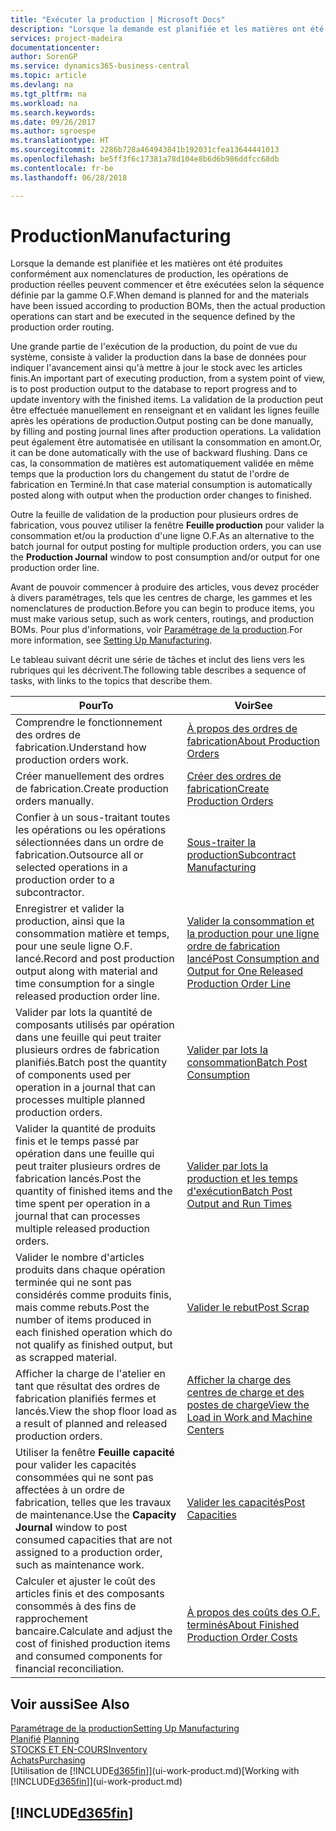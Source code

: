 ```yaml
---
title: "Exécuter la production | Microsoft Docs"
description: "Lorsque la demande est planifiée et les matières ont été produites conformément aux nomenclatures de production, les opérations de production réelles peuvent commencer et être exécutées selon la séquence définie par la gamme O.F."
services: project-madeira
documentationcenter: 
author: SorenGP
ms.service: dynamics365-business-central
ms.topic: article
ms.devlang: na
ms.tgt_pltfrm: na
ms.workload: na
ms.search.keywords: 
ms.date: 09/26/2017
ms.author: sgroespe
ms.translationtype: HT
ms.sourcegitcommit: 2286b728a464943841b192031cfea13644441013
ms.openlocfilehash: be5ff3f6c17381a78d104e8b6d6b986ddfcc68db
ms.contentlocale: fr-be
ms.lasthandoff: 06/28/2018

---
```

# <a name="manufacturing"></a><span data-ttu-id="e19c6-103">Production</span><span class="sxs-lookup"><span data-stu-id="e19c6-103">Manufacturing</span></span>
<span data-ttu-id="e19c6-104">Lorsque la demande est planifiée et les matières ont été produites conformément aux nomenclatures de production, les opérations de production réelles peuvent commencer et être exécutées selon la séquence définie par la gamme O.F.</span><span class="sxs-lookup"><span data-stu-id="e19c6-104">When demand is planned for and the materials have been issued according to production BOMs, then the actual production operations can start and be executed in the sequence defined by the production order routing.</span></span>  

<span data-ttu-id="e19c6-105">Une grande partie de l'exécution de la production, du point de vue du système, consiste à valider la production dans la base de données pour indiquer l'avancement ainsi qu'à mettre à jour le stock avec les articles finis.</span><span class="sxs-lookup"><span data-stu-id="e19c6-105">An important part of executing production, from a system point of view, is to post production output to the database to report progress and to update inventory with the finished items.</span></span> <span data-ttu-id="e19c6-106">La validation de la production peut être effectuée manuellement en renseignant et en validant les lignes feuille après les opérations de production.</span><span class="sxs-lookup"><span data-stu-id="e19c6-106">Output posting can be done manually, by filling and posting journal lines after production operations.</span></span> <span data-ttu-id="e19c6-107">La validation peut également être automatisée en utilisant la consommation en amont.</span><span class="sxs-lookup"><span data-stu-id="e19c6-107">Or, it can be done automatically with the use of backward flushing.</span></span> <span data-ttu-id="e19c6-108">Dans ce cas, la consommation de matières est automatiquement validée en même temps que la production lors du changement du statut de l'ordre de fabrication en Terminé.</span><span class="sxs-lookup"><span data-stu-id="e19c6-108">In that case material consumption is automatically posted along with output when the production order changes to finished.</span></span>  

<span data-ttu-id="e19c6-109">Outre la feuille de validation de la production pour plusieurs ordres de fabrication, vous pouvez utiliser la fenêtre **Feuille production** pour valider la consommation et/ou la production d'une ligne O.F.</span><span class="sxs-lookup"><span data-stu-id="e19c6-109">As an alternative to the batch journal for output posting for multiple production orders, you can use the **Production Journal** window to post consumption and/or output for one production order line.</span></span>

<span data-ttu-id="e19c6-110">Avant de pouvoir commencer à produire des articles, vous devez procéder à divers paramétrages, tels que les centres de charge, les gammes et les nomenclatures de production.</span><span class="sxs-lookup"><span data-stu-id="e19c6-110">Before you can begin to produce items, you must make various setup, such as work centers, routings, and production BOMs.</span></span> <span data-ttu-id="e19c6-111">Pour plus d'informations, voir [Paramétrage de la production](production-configure-production-processes.md).</span><span class="sxs-lookup"><span data-stu-id="e19c6-111">For more information, see [Setting Up Manufacturing](production-configure-production-processes.md).</span></span>

<span data-ttu-id="e19c6-112">Le tableau suivant décrit une série de tâches et inclut des liens vers les rubriques qui les décrivent.</span><span class="sxs-lookup"><span data-stu-id="e19c6-112">The following table describes a sequence of tasks, with links to the topics that describe them.</span></span>   

|<span data-ttu-id="e19c6-113">**Pour**</span><span class="sxs-lookup"><span data-stu-id="e19c6-113">**To**</span></span>|<span data-ttu-id="e19c6-114">**Voir**</span><span class="sxs-lookup"><span data-stu-id="e19c6-114">**See**</span></span>|  
|------------|-------------|  
|<span data-ttu-id="e19c6-115">Comprendre le fonctionnement des ordres de fabrication.</span><span class="sxs-lookup"><span data-stu-id="e19c6-115">Understand how production orders work.</span></span>|[<span data-ttu-id="e19c6-116">À propos des ordres de fabrication</span><span class="sxs-lookup"><span data-stu-id="e19c6-116">About Production Orders</span></span>](production-about-production-orders.md)|
|<span data-ttu-id="e19c6-117">Créer manuellement des ordres de fabrication.</span><span class="sxs-lookup"><span data-stu-id="e19c6-117">Create production orders manually.</span></span>|[<span data-ttu-id="e19c6-118">Créer des ordres de fabrication</span><span class="sxs-lookup"><span data-stu-id="e19c6-118">Create Production Orders</span></span>](production-how-to-create-production-orders.md)|
|<span data-ttu-id="e19c6-119">Confier à un sous-traitant toutes les opérations ou les opérations sélectionnées dans un ordre de fabrication.</span><span class="sxs-lookup"><span data-stu-id="e19c6-119">Outsource all or selected operations in a production order to a subcontractor.</span></span>|[<span data-ttu-id="e19c6-120">Sous-traiter la production</span><span class="sxs-lookup"><span data-stu-id="e19c6-120">Subcontract Manufacturing</span></span>](production-how-to-subcontract-manufacturing.md)|
|<span data-ttu-id="e19c6-121">Enregistrer et valider la production, ainsi que la consommation matière et temps, pour une seule ligne O.F. lancé.</span><span class="sxs-lookup"><span data-stu-id="e19c6-121">Record and post production output along with material and time consumption for a single released production order line.</span></span>|[<span data-ttu-id="e19c6-122">Valider la consommation et la production pour une ligne ordre de fabrication lancé</span><span class="sxs-lookup"><span data-stu-id="e19c6-122">Post Consumption and Output for One Released Production Order Line</span></span>](production-how-to-register-consumption-and-output.md)|  
|<span data-ttu-id="e19c6-123">Valider par lots la quantité de composants utilisés par opération dans une feuille qui peut traiter plusieurs ordres de fabrication planifiés.</span><span class="sxs-lookup"><span data-stu-id="e19c6-123">Batch post the quantity of components used per operation in a journal that can processes multiple planned production orders.</span></span>|[<span data-ttu-id="e19c6-124">Valider par lots la consommation</span><span class="sxs-lookup"><span data-stu-id="e19c6-124">Batch Post Consumption</span></span>](production-how-to-post-consumption.md)|
|<span data-ttu-id="e19c6-125">Valider la quantité de produits finis et le temps passé par opération dans une feuille qui peut traiter plusieurs ordres de fabrication lancés.</span><span class="sxs-lookup"><span data-stu-id="e19c6-125">Post the quantity of finished items and the time spent per operation in a journal that can processes multiple released production orders.</span></span>|[<span data-ttu-id="e19c6-126">Valider par lots la production et les temps d'exécution</span><span class="sxs-lookup"><span data-stu-id="e19c6-126">Batch Post Output and Run Times</span></span>](production-how-to-post-output-quantity.md)|  
|<span data-ttu-id="e19c6-127">Valider le nombre d'articles produits dans chaque opération terminée qui ne sont pas considérés comme produits finis, mais comme rebuts.</span><span class="sxs-lookup"><span data-stu-id="e19c6-127">Post the number of items produced in each finished operation which do not qualify as finished output, but as scrapped material.</span></span>|[<span data-ttu-id="e19c6-128">Valider le rebut</span><span class="sxs-lookup"><span data-stu-id="e19c6-128">Post Scrap</span></span>](production-how-to-post-scrap.md)|
|<span data-ttu-id="e19c6-129">Afficher la charge de l'atelier en tant que résultat des ordres de fabrication planifiés fermes et lancés.</span><span class="sxs-lookup"><span data-stu-id="e19c6-129">View the shop floor load as a result of planned and released production orders.</span></span>|[<span data-ttu-id="e19c6-130">Afficher la charge des centres de charge et des postes de charge</span><span class="sxs-lookup"><span data-stu-id="e19c6-130">View the Load in Work and Machine Centers</span></span>](production-how-to-view-the-load-on-work-centers.md)|      
|<span data-ttu-id="e19c6-131">Utiliser la fenêtre **Feuille capacité** pour valider les capacités consommées qui ne sont pas affectées à un ordre de fabrication, telles que les travaux de maintenance.</span><span class="sxs-lookup"><span data-stu-id="e19c6-131">Use the **Capacity Journal** window to post consumed capacities that are not assigned to a production order, such as maintenance work.</span></span>|[<span data-ttu-id="e19c6-132">Valider les capacités</span><span class="sxs-lookup"><span data-stu-id="e19c6-132">Post Capacities</span></span>](production-how-to-post-capacities.md)|  
|<span data-ttu-id="e19c6-133">Calculer et ajuster le coût des articles finis et des composants consommés à des fins de rapprochement bancaire.</span><span class="sxs-lookup"><span data-stu-id="e19c6-133">Calculate and adjust the cost of finished production items and consumed components for financial reconciliation.</span></span>|[<span data-ttu-id="e19c6-134">À propos des coûts des O.F. terminés</span><span class="sxs-lookup"><span data-stu-id="e19c6-134">About Finished Production Order Costs</span></span>](finance-about-finished-production-order-costs.md)|  

## <a name="see-also"></a><span data-ttu-id="e19c6-135">Voir aussi</span><span class="sxs-lookup"><span data-stu-id="e19c6-135">See Also</span></span>  
[<span data-ttu-id="e19c6-136">Paramétrage de la production</span><span class="sxs-lookup"><span data-stu-id="e19c6-136">Setting Up Manufacturing</span></span>](production-configure-production-processes.md)  
<span data-ttu-id="e19c6-137">[Planifié](production-planning.md)    </span><span class="sxs-lookup"><span data-stu-id="e19c6-137">[Planning](production-planning.md)    </span></span>  
[<span data-ttu-id="e19c6-138">STOCKS ET EN-COURS</span><span class="sxs-lookup"><span data-stu-id="e19c6-138">Inventory</span></span>](inventory-manage-inventory.md)  
[<span data-ttu-id="e19c6-139">Achats</span><span class="sxs-lookup"><span data-stu-id="e19c6-139">Purchasing</span></span>](purchasing-manage-purchasing.md)  
<span data-ttu-id="e19c6-140">[Utilisation de [!INCLUDE[d365fin](includes/d365fin_md.md)]](ui-work-product.md)</span><span class="sxs-lookup"><span data-stu-id="e19c6-140">[Working with [!INCLUDE[d365fin](includes/d365fin_md.md)]](ui-work-product.md)</span></span>

## [!INCLUDE[d365fin](includes/free_trial_md.md)]  
 

